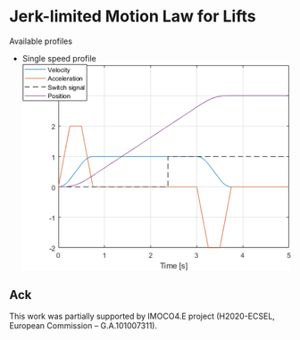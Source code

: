# Jerk-limited Motion Law for Lifts

Available profiles

- Single speed profile
![single speed profile](https://github.com/industrial-control-group-unibs/IMOCO-Lift-Motion-Law/blob/main/docs/Motion%20law%20-%20Single%20speed.png)



## Ack

This work was partially supported by IMOCO4.E project (H2020-ECSEL, European Commission – G.A.101007311).
